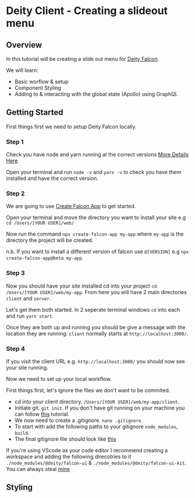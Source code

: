 # Deity Client - Creating a slideout menu

## Overview
In this tutorial will be creating a slide out menu for [Deity Falcon](https://falcon-ui.docs.deity.io/).

We will learn:

- Basic worflow & setup
- Component Styling
- Adding to & interacting with the global state (Apollo) using GraphQl.

## Getting Started
First things first we need to setup Deity Falcon locally.

### Step 1
Check you have node and yarn running at the correct versions [More Details Here](https://falcon.deity.io/docs/getting-started/requirements).

Open your terminal and run `node -v` and `yarn -v` to check you have them installed and have the correct version.

### Step 2
We are going to use [Create Falcon App](https://falcon.deity.io/docs/getting-started/installation) to get started.

Open your terminal and move the directory you want to install your site e.g `cd /Users/[YOUR USER]/web/`

Now run the command `npx create-falcon-app my-app` where `my-app` is the directory the project will be created.

n.b. If you want to install a different version of falcon use `@[VERSION]` e.g  `npx create-falcon-app@beta my-app`.

### Step 3
Now you should have your site installed cd into your project `cd /Users/[YOUR USER]/web/my-app`. From here you will have 2 main directories `client` and `server`.

Let's get them both started. In 2 seperate terminal windows `cd` into each and run `yarn start`. 

Once they are both up and running you should be give a message with the location they are running. `client` normally starts at `http://localhost:3000/`.

### Step 4
If you visit the client URL e.g. `http://localhost:3000/` you should now see your site running. 

Now we need to set up your local workflow.

First things first, let's ignore the files we don\'t want to be commited.

- cd into your client directory. `/Users/[YOUR USER]/web/my-app/client`.
- Initiate git. `git init`. If you don't have git running on your machine you can follow [this](https://git-scm.com/book/en/v2/Getting-Started-Installing-Git) tutorial.
- We now need to create a .gitignore. `nano .gitignore`.
- To start with add the following paths to your gitignore `node_modules`, `build`.
- The final gitignore file should look like [this](https://github.com/hobadams/experiment-deity-falcon-theme/blob/master/.gitignore)

If you're using VScode as your code editor I recommend creating a workspace and adding the following direcotries to it `./node_modules/@deity/falcon-ui` & `./node_modules/@deity/falcon-ui-kit`. You can always steal [mine](https://github.com/hobadams/experiment-deity-falcon-theme/blob/master/falcon-client.code-workspace)

## Styling

### 